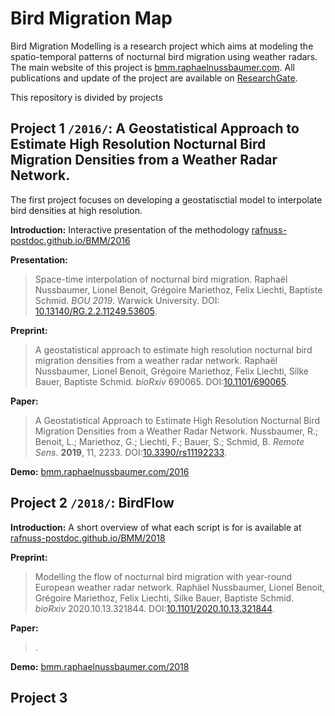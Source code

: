 <link rel="shortcut icon" type="image/x-icon" href="https://bmm.raphaelnussbaumer.com/assets/favicon.png">


# Bird Migration Map

Bird Migration Modelling is a research project which aims at modeling the spatio-temporal patterns of nocturnal bird migration using weather radars. The main website of this project is [bmm.raphaelnussbaumer.com](https://bmm.raphaelnussbaumer.com/).
All publications and update of the project are available on [ResearchGate](https://www.researchgate.net/project/Bird-Migration-Modelling-BMM).

This repository is divided by projects

## Project 1 `/2016/`: A Geostatistical Approach to Estimate High Resolution Nocturnal Bird Migration Densities from a Weather Radar Network.
The first project focuses on developing a geostatisctial model to interpolate bird densities at high resolution.

**Introduction:**
Interactive presentation of the methodology [rafnuss-postdoc.github.io/BMM/2016](https://rafnuss-postdoc.github.io/BMM/2016)

**Presentation:**
> Space-time interpolation of nocturnal bird migration. Raphaël Nussbaumer, Lionel Benoit, Grégoire Mariethoz, Felix Liechti, Baptiste  Schmid. *BOU 2019*. Warwick University. DOI: [10.13140/RG.2.2.11249.53605](https://doi.org/10.13140/RG.2.2.11249.53605).

**Preprint:**
> A geostatistical approach to estimate high resolution nocturnal bird migration densities from a weather radar network. Raphaël Nussbaumer, Lionel Benoit, Grégoire Mariethoz, Felix Liechti, Silke Bauer, Baptiste Schmid. *bioRxiv* 690065. DOI:[10.1101/690065](https://doi.org/10.1101/690065).

**Paper:**
> A Geostatistical Approach to Estimate High Resolution Nocturnal Bird Migration Densities from a Weather Radar Network. Nussbaumer, R.; Benoit, L.; Mariethoz, G.; Liechti, F.; Bauer, S.; Schmid, B. *Remote Sens*. **2019**, 11, 2233. DOI:[10.3390/rs11192233](https://doi.org/10.3390/rs11192233).
  
**Demo:**
[bmm.raphaelnussbaumer.com/2016](https://bmm.raphaelnussbaumer.com/2016)



## Project 2 `/2018/`: BirdFlow

**Introduction:**
A short overview of what each script is for is available at [rafnuss-postdoc.github.io/BMM/2018](https://rafnuss-postdoc.github.io/BMM/2018)

**Preprint:**
> Modelling the flow of nocturnal bird migration with year-round European weather radar network. Raphäel Nussbaumer, Lionel Benoit, Grégoire Mariethoz, Felix Liechti, Silke Bauer, Baptiste Schmid. *bioRxiv* 2020.10.13.321844. DOI:[10.1101/2020.10.13.321844](https://doi.org/10.1101/2020.10.13.321844).

**Paper:**
> .
  
**Demo:**
[bmm.raphaelnussbaumer.com/2018](https://bmm.raphaelnussbaumer.com/2018)


## Project 3 

